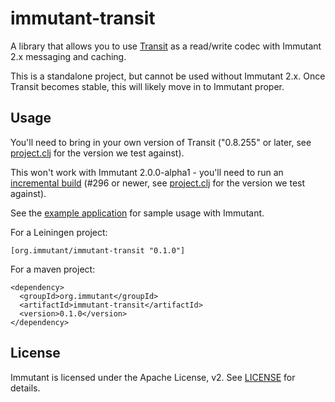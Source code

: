 # immutant-transit

A library that allows you to use
[Transit](https://github.com/cognitect/transit-format) as a read/write
codec with Immutant 2.x messaging and caching.

This is a standalone project, but cannot be used without
Immutant 2.x. Once Transit becomes stable, this will likely move in to
Immutant proper.

## Usage

You'll need to bring in your own version of Transit ("0.8.255" or
later, see [project.clj](project.clj) for the version we test
against).

This won't work with Immutant 2.0.0-alpha1 - you'll need to run an
[incremental build](http://immutant.org/builds/2x/) (#296 or newer,
see [project.clj](project.clj) for the version we test against).

See the [example application](example-app/README.md) for sample usage
with Immutant.

For a Leiningen project:

    [org.immutant/immutant-transit "0.1.0"]

For a maven project:

    <dependency>
      <groupId>org.immutant</groupId>
      <artifactId>immutant-transit</artifactId>
      <version>0.1.0</version>
    </dependency>

## License

Immutant is licensed under the Apache License, v2. See
[LICENSE](LICENSE) for details.
